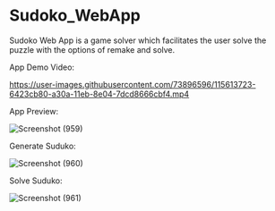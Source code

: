 
# Sudoko_WebApp
Sudoko Web App is a game solver which facilitates the user solve the puzzle with the options of remake and solve.

App Demo Video:

https://user-images.githubusercontent.com/73896596/115613723-6423cb80-a30a-11eb-8e04-7dcd8666cbf4.mp4

App Preview:

![Screenshot (959)](https://user-images.githubusercontent.com/73896596/115613165-b44e5e00-a309-11eb-824e-b0d0afcfa763.png)

Generate Suduko:

![Screenshot (960)](https://user-images.githubusercontent.com/73896596/115613170-b57f8b00-a309-11eb-92e1-5903f0be9d9b.png)

Solve Suduko:

![Screenshot (961)](https://user-images.githubusercontent.com/73896596/115613173-b57f8b00-a309-11eb-8768-e551ef75ff9c.png)

